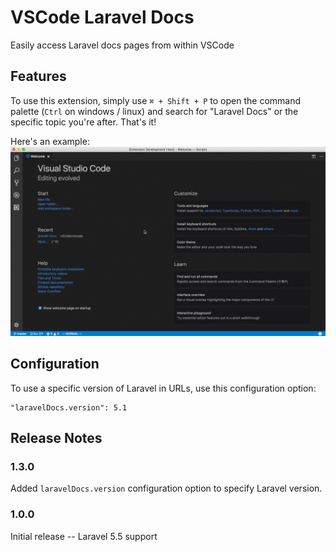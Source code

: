 # VSCode Laravel Docs

Easily access Laravel docs pages from within VSCode

## Features

To use this extension, simply use `⌘ + Shift + P` to open the command palette (`Ctrl` on windows / linux) and search for "Laravel Docs" or the specific topic you're after. That's it!


Here's an example:    
![Extension Preview](img/preview.gif)

## Configuration

To use a specific version of Laravel in URLs, use this configuration option:
```
"laravelDocs.version": 5.1
```

## Release Notes

### 1.3.0
Added `laravelDocs.version` configuration option to specify Laravel version.

### 1.0.0

Initial release -- Laravel 5.5 support
